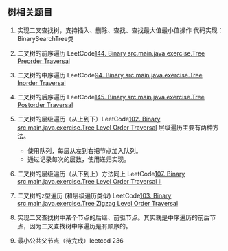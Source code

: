 ## 树相关题目

1. 实现二叉查找树，支持插入、删除、查找、查找最大值最小值操作 
    代码实现：BinarySearchTree类
    
2. 二叉树的前序遍历 LeetCode[144. Binary src.main.java.exercise.Tree Preorder Traversal](https://leetcode.com/problems/binary-tree-preorder-traversal/)

3. 二叉树的中序遍历 LeetCode[94. Binary src.main.java.exercise.Tree Inorder Traversal](https://leetcode.com/problems/binary-tree-inorder-traversal/)

4. 二叉树的后序遍历 LeetCode[145. Binary src.main.java.exercise.Tree Postorder Traversal](https://leetcode.com/problems/binary-tree-postorder-traversal/)

5. 二叉树的层级遍历（从上到下）LeetCode[102. Binary src.main.java.exercise.Tree Level Order Traversal](https://leetcode.com/problems/binary-tree-level-order-traversal/)
    层级遍历主要有两种方法。
    - 使用队列，每层从左到右把节点加入队列。
    - 通过记录每次的层数，使用递归实现。
6. 二叉树的层级遍历（从下到上）方法同上 LeetCode[107. Binary src.main.java.exercise.Tree Level Order Traversal II](https://leetcode.com/problems/binary-tree-level-order-traversal-ii/)

7. 二叉树的z型遍历 (和层级遍历类似) LeetCode[103. Binary src.main.java.exercise.Tree Zigzag Level Order Traversal](https://leetcode.com/problems/binary-tree-zigzag-level-order-traversal/)

8. 实现二叉查找树中某个节点的后继、前驱节点。其实就是中序遍历的前后节点，因为二叉查找树中序遍历是有顺序的。

9. 最小公共父节点（待完成）leetcod 236
